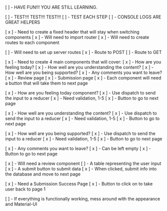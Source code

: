 [ ] - HAVE FUN!!! YOU ARE STILL LEARNING.

[ ] - TEST!!! TEST!!! TEST!!!
    [ ] - TEST EACH STEP
    [ ] - CONSOLE LOGS ARE GREAT HELPERS

[ x ] - Need to create a fixed header that will stay when switching components
    [ x ] - Will need to import router
    [ x ] - Will need to create routes to each component

[ ] - Will need to set up server routes
    [ x ] - Route to POST
    [ ] - Route to GET


[ x ] - Need to create  4 main components that will cover: 
    [ x ] - How are you feeling today?
    [ x ] - How well are you understanding the content?
    [ x ] - How well are you being supported?
    [ x ] - Any comments you want to leave?
    [ x ] - Review page
    [ x ] - Submission page
    [ x ] - Each component will need a button that will take them to next page

[ x ] - How are you feeling today component?
    [ x ] - Use dispatch to send the input to a reducer
    [ x ] - Need validation, 1-5
    [ x ] - Button to go to next page

[ x ] - How well are you understanding the content?
    [ x ] - Use dispatch to send the input to a reducer
    [ x ] - Need validation, 1-5
    [ x ] - Button to go to next page

[ x ] - How well are you being supported?
    [ x ] - Use dispatch to send the input to a reducer
    [ x ] - Need validation, 1-5
    [ x ] - Button to go to next page

[ x ] - Any comments you want to leave?
    [ x ] - Can be left empty
    [ x ] - Button to go to next page

[ x ] - Will need a review component
    [ ] - A table representing the user input 
    [ x ] - A submit button to submit data
        [ x ] - When clicked, submit info into the database and move to next page

[ x ] - Need a Submission Success Page
    [ x ] - Button to click on to take user back to page 1

[ ] - If everything is functionally working, mess around with the appearance and Material-UI